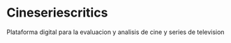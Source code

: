 # Cineseriescritics
Plataforma digital para la evaluacion y analisis de cine y series de television
